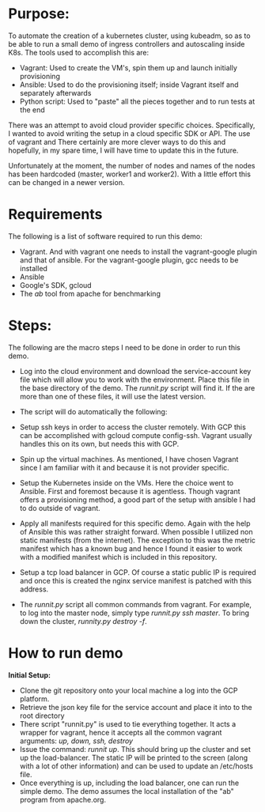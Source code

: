 # Purpose: 

To automate the creation of a kubernetes cluster, using kubeadm, so as to be able to run a small demo of ingress controllers and autoscaling inside K8s.  The tools used to accomplish this are:

  * Vagrant:  Used to create the VM's, spin them up and launch initially provisioning
  * Ansible:  Used to do the provisioning itself; inside Vagrant itself and separately afterwards
  * Python script:  Used to "paste" all the pieces together and to run tests at the end
  
  


There was an attempt to avoid cloud provider specific choices.  Specifically, I wanted to avoid writing the setup in a cloud specific SDK or API.  The use of vagrant and   There certainly are more clever ways to do this and hopefully, in my spare time, I will have time
to update this in the future.

Unfortunately at the moment, the number of nodes and names of the nodes has been hardcoded (master, worker1 and worker2).  With a little effort this can be changed in a newer version.
  
  
# Requirements #
  
The following is a list of software required to run this demo:

  * Vagrant.  And with vagrant one needs to install the vagrant-google plugin and that of ansible.  For the vagrant-google plugin, gcc needs to be installed
  * Ansible
  * Google's SDK, gcloud
  * The *ab* tool from apache for benchmarking
  
  
# Steps: #


The following are the macro steps I need to be done in order to run this demo. 

  
  * Log into the cloud environment and download the service-account key file which will allow you to work with the environment.  Place this file in the base directory of the demo.  The *runnit.py* script will find it.  If the are more than one of these files, it will use the latest version.
  * The script will do automatically the following:
* Setup ssh keys in order to access the cluster remotely.  With GCP this can be accomplished with gcloud compute config-ssh.  Vagrant usually handles this on its own, but needs this with GCP.
* Spin up the virtual machines.  As mentioned, I have chosen Vagrant since I am familiar with it and because it is not provider specific.
* Setup the Kubernetes inside on the VMs.  Here the choice went to Ansible.  First and foremost because it is agentless.  Though vagrant offers a provisioning method, a good part of the setup with ansible I had to do outside of vagrant.
* Apply all manifests required for this specific demo.  Again with the help of Ansible this was rather straight forward.  When possible I utilized non static manifests (from the internet).  The exception to this was the metric manifest which has a known bug and hence I found it easier to work with a modified manifest which is included in this repository.
* Setup a tcp load balancer in GCP.  Of course a static public IP is required and once this is created the nginx service manifest is patched with this address.


* The *runnit.py* script all common commands from vagrant.  For example, to log into the master node, simply type *runnit.py ssh master*.  To bring down the cluster, *runnity.py destroy -f*.
    
  
# How to run demo

 **Initial Setup:**
 
 
  * Clone the git repository onto your local machine a log into the GCP platform. 
  * Retrieve the json key file for the service account and place it into to the root directory
  * There script "runnit.py" is used to tie everything together.  It acts a wrapper for vagrant, hence it accepts all the common vagrant arguments: *up, down, ssh, destroy*
  * Issue the command: *runnit up*.  This should bring up the cluster and set up the load-balancer.  The static IP will be printed to the screen (along with a lot of other information) and can be used to update an /etc/hosts file.
  * Once everything is up, including the load balancer, one can run the simple demo.  The demo assumes the local installation of the "ab" program from apache.org.  
  
  
